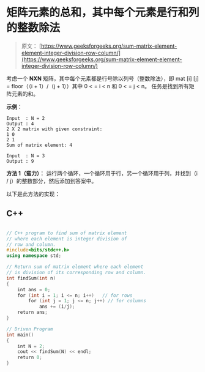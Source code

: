 # 矩阵元素的总和，其中每个元素是行和列的整数除法

> 原文： [https://www.geeksforgeeks.org/sum-matrix-element-element-integer-division-row-column/](https://www.geeksforgeeks.org/sum-matrix-element-element-integer-division-row-column/)

考虑一个 **NXN** 矩阵，其中每个元素都是行号除以列号（整数除法），即 mat [i] [j] = floor（（i + 1）/（j + 1））其中 0 < = i < n 和 0 < = j < n。 任务是找到所有矩阵元素的和。

**示例**：

```
Input  : N = 2
Output : 4
2 X 2 matrix with given constraint:
1 0
2 1
Sum of matrix element: 4

Input  : N = 3
Output : 9

```



**方法 1（蛮力）**：
运行两个循环，一个循环用于行，另一个循环用于列，并找到（i / j）的整数部分，然后添加到答案中。

以下是此方法的实现：

## C++ 

```cpp

// C++ program to find sum of matrix element 
// where each element is integer division of 
// row and column. 
#include<bits/stdc++.h> 
using namespace std; 

// Return sum of matrix element where each element 
// is division of its corresponding row and column. 
int findSum(int n) 
{ 
    int ans = 0; 
    for (int i = 1; i <= n; i++)   // for rows 
        for (int j = 1; j <= n; j++) // for columns 
            ans += (i/j); 
    return ans; 
} 

// Driven Program 
int main() 
{ 
    int N = 2; 
    cout << findSum(N) << endl; 
    return 0; 
} 

```